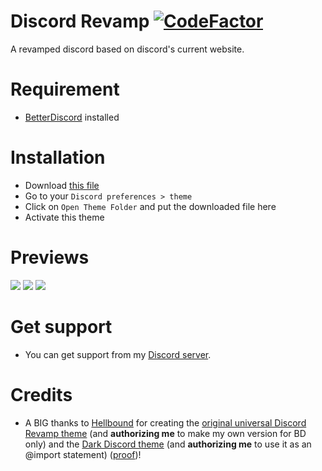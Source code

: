 # Discord Revamp [![CodeFactor](https://www.codefactor.io/repository/github/hunam6/discord-revamp/badge)](https://www.codefactor.io/repository/github/hunam6/discord-revamp)
A revamped discord based on discord's current website.

# Requirement

- [BetterDiscord](https://github.com/rauenzi/BetterDiscordApp) installed

# Installation

- Download [this file](https://github.com/Hunam6/discord-revamp/releases/latest/download/DiscordRevamp.theme.css)
- Go to your `Discord preferences > theme`
- Click on `Open Theme Folder` and put the downloaded file here
- Activate this theme

# Previews
<img src="https://i.imgur.com/rkHPWut.png"/>
<img src="https://i.imgur.com/D6hmRir.png"/>
<img src="https://i.imgur.com/9CULtTr.png"/>

# Get support 
- You can get support from my [Discord server](https://discord.gg/U4qC4RT).

# Credits

- A BIG thanks to [Hellbound](https://discord.gg/bZZrDJN) for creating the [original universal Discord Revamp theme](https://github.com/hellbound1337/discord-revamp) (and **authorizing me** to make my own version for BD only) and the [Dark Discord theme](https://github.com/hellbound1337/dark-discord) (and **authorizing me** to use it as an @import statement) ([proof](https://is.gd/duquzi))!
